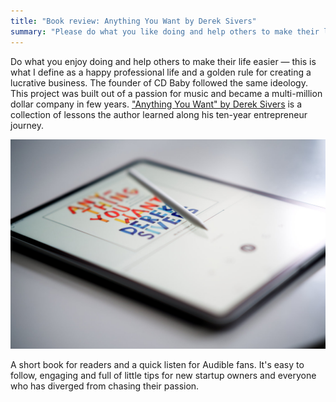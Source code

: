 ```yaml
---
title: "Book review: Anything You Want by Derek Sivers"
summary: "Please do what you like doing and help others to make their life easier — this is what I define as a happy professional life and a golden rule for creating a lucrative business. The founder of CD Baby followed the same ideology. This project, built out of a passion for music, became a multi-million dollar company in few years."
---
```


Do what you enjoy doing and help others to make their life easier — this is what I define as a happy professional life and a golden rule for creating a lucrative business. The founder of CD Baby followed the same ideology. This project was built out of a passion for music and became a multi-million dollar company in few years. ["Anything You Want" by Derek Sivers](https://www.goodreads.com/book/show/11878168-anything-you-want) is a collection of lessons the author learned along his ten-year entrepreneur journey.

!["Anything You Want "by Derek Sivers](2021-07-05-1.jpg)

A short book for readers and a quick listen for Audible fans. It's easy to follow, engaging and full of little tips for new startup owners and everyone who has diverged from chasing their passion.
